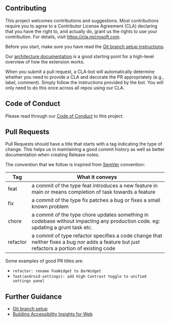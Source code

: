 <!--
Copyright (c) Microsoft Corporation. All rights reserved.
Licensed under the MIT License.
-->

## Contributing

This project welcomes contributions and suggestions. Most contributions require you to agree to a
Contributor License Agreement (CLA) declaring that you have the right to, and actually do, grant us
the rights to use your contribution. For details, visit https://cla.microsoft.com.

Before you start, make sure you have read the [Git branch setup instructions](./docs/git-branch-setup.md).

Our [architecture documentation](./docs/architecture.md) is a good starting point for a high-level
overview of how the extension works.

When you submit a pull request, a CLA-bot will automatically determine whether you need to provide
a CLA and decorate the PR appropriately (e.g., label, comment). Simply follow the instructions
provided by the bot. You will only need to do this once across all repos using our CLA.

## Code of Conduct

Please read through our [Code of Conduct](./CODE_OF_CONDUCT.md) to this project.

## Pull Requests

Pull Requests should have a title that starts with a tag indicating the type of change. This helps us in maintaining a good commit history as well as better documentation when creating Release notes.

The convention that we follow is inspired from [SemVer](https://semver.org/) convention:

| Tag      | What it conveys                                                                                                                             |
| -------- | ------------------------------------------------------------------------------------------------------------------------------------------- |
| feat     | a commit of the type feat introduces a new feature in main or means completion of task towards a feature                                  |
| fix      | a commit of the type fix patches a bug or fixes a small known problem                                                                       |
| chore    | a commit of the type chore updates something in codebase without impacting any production code. eg: updating a grunt task etc.              |
| refactor | a commit of type refactor specifies a code change that neither fixes a bug nor adds a feature but just refactors a portion of existing code |

Some examples of good PR titles are:

-   `refactor: rename FooWidget to BarWidget`
-   `feat(android-settings): add High Contrast toggle to unified settings panel`

## Further Guidance

-   [Git branch setup](./docs/git-branch-setup.md)
-   [Building Accessibility Insights for Web](./docs/building-web.md)
